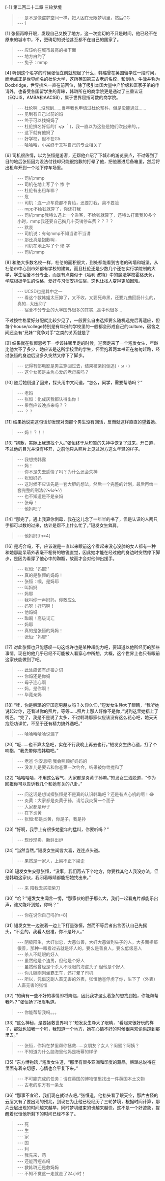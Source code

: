 
[-1] 第二百二十二章 三轮梦境
>--- 是不是像盗梦空间一样，把人困在无限梦境里，然后GG<br>
>--- 1<br>

[1] 张恒再睁开眼，发现自己又换了地方，这一次变幻的不只是时间，他已经不在原来的城市中，不，更确切的说他甚至都不在自己的国家了。
>--- 应该约在城市最高的楼下面<br>
>--- 地方白约了<br>
>--- 兔子：mmp<br>

[4] 听到这个名字的时候张恒立刻就想起了什么，韩璐曾在英国留学过一段时间，而地点正是世界闻名的杜伦大学，这所英国第三古老的名校，和剑桥、牛津并称为Doxbridge，世界排名一直在前百位，除了吸引本国大量中产阶级和富家子弟的申请外，也备受各国留学生的青睐，韩璐所在的商学院更是通过了三重认证（EQUIS，AMBA和AACSB），属于世界屈指可数的商学院。
>--- 杜伦啊…没想到……当年我也申请过杜伦预科，但是没能通过……<br>
>--- 见到有自己以前的妈<br>
>--- 终于可以找妈妈了<br>
>--- 杜伦排名好低的(´◑д◐｀)，我一直以为这些是她们吹出来的。。<br>
>--- 这下就有他妈了<br>
>--- 好学校，但不在G5<br>
>--- 哈哈哈，小呆终于又写自己的专业相关了<br>

[6] 司机很热情，以为张恒是游客，还帮他介绍了下城市的游览景点，不过等到了目的地后张恒因为没法付钱却只能很抱歉的打晕了他，把他塞进后备箱里，然后将出租车开到一个地下停车场里。
>--- 司机:mmp<br>
>--- 司机在地上写了个 惨 字<br>
>--- 杜伦有出租车嘛？<br>
>--- 危<br>
>--- 司机：连一点车费都不肯给，还要打我，臭不要脸<br>
>--- mpp不给钱就算了，你还打我<br>
>--- 司机:mmp我特么遇上一个乘客，不给钱就算了，还特么打晕我10多个小时，mmp我还要自己掏几十英镑停车费？？？？<br>
>--- 默哀<br>
>--- 司机说：有句mmp不知当讲不当讲<br>
>--- 那还真是抱歉啊..<br>
>--- 司机在地上写了个 惨 字<br>
>--- 司机:mmp<br>

[8] 和绝大多数名校一样，杜伦的面积很大，到处都能看到古老的砖墙和城堡，从杜伦市中心到市郊都有学校的建筑，而且杜伦还是少数几个还在实行学院制的大学，学生宿舍不分专业，而是有点类似于《哈利·波特》中的魔法学校霍格沃茨，学院根据学生的性格、爱好与习惯安排住宿，这也让找人变得更加困难。
>--- UCSD也是其中之一<br>
>--- 看这个救韩姐太压抑了，又不收，又要死命黑，还要九曲回肠什么的，真的...太压抑了<br>
>--- 宿舍不分专业的大学国外很多的其实…高中也很多…

不过按性格爱好分配就比较少见了，一般要么自由选择要么随机选完后再适应，但每个house/college特别是有年份的学校里的一般都会形成自己的culture，宿舍之间还会有“兄妹”“竞争对手”之类的关系就是了<br>

[9] 结果就在张恒思考下一步该往哪里走的时候，迎面走来了一个短发女生，年龄比他大不了多少，她应该是这所学校里的学生，怀里抱着两本书正在匆匆赶路，经过张恒的身边后没多久突然又停下了脚步。
>--- 记得有部电影是男主穿回过去，结果被亲妈倒追(・ω・)<br>
>--- 这个女孩是主角心爱的老母亲吗？<br>

[10] 随后她倒退了回来，探头用中文问道，“怎么，同学，需要帮助吗？”
>--- 老妈<br>
>--- 张恒：化成灰我都认得出你！<br>
>--- 果然应该晚点来吗？？<br>
>--- ？？<br>

[11] 结果她说完这句话却发现对面那个男生没有回话，反而就这样直直的望着她。
>--- 妈！？！！<br>

[13] “抱歉，实际上我想找个人。”张恒终于从短暂的失神中恢复了过来，开口道，不过他的目光并没有移开，之前他只从照片上见过对方这么年轻的样子。
>--- 我想找韩露<br>
>--- 妈！<br>
>--- 你不是失去感情了吗？为什么还会失神<br>
>--- 张恒妈妈<br>
>--- 这时候不应该先是一套大胆的想法，然后一个完整的计划，最后再给一套完整的刑法(⁄ ⁄•⁄ω⁄•⁄ ⁄)<br>
>--- 也不知道是不是亲妈<br>
>--- 张母！<br>
>--- 他妈吧？<br>

[14] “那完了，遇上我算你倒霉，我在这儿念了一年半的书了，但是认识的人两只手都可以数的过来，估计是帮不上什么忙了。”短发女生耸肩。
>--- 他妈妈[fn=4]<br>

[16] 是巧合吗，不，应该说是一直以来眼前这个看起来没心没肺的女人都有一种和她那副呆萌外表毫不相符的敏锐直觉，因此她才能在经过他的身边时突然停下脚步，是因为看穿了他心中的踟蹰，故而才会对他伸出援手。
>--- 张恒: "妈耶!"<br>
>--- 真的是张恒的妈妈！<br>
>--- 张恒：噢，是妈耶<br>
>--- 叫妈妈<br>
>--- 妈耶<br>
>--- 我叫你一声妈妈，你敢应么<br>
>--- 妈呀！好巧啊！<br>
>--- 他妈妈<br>
>--- 踟蹰！高级词汇<br>
>--- 妈耶<br>
>--- 真的是张恒的妈妈！<br>
>--- 张恒: "妈耶!"<br>

[17] 对此张恒也只能感叹一句这或许也是某种超能力吧，要知道以他所经历的那些事情，现在的他几乎已经不可能被人看穿心中所想，大概，这个世界上也只有眼前这家伙能做到了吧。
>--- 此处应该有虎狼之词<br>
>--- 你妈还是你妈<br>
>--- 母子连心啊<br>
>--- 妈，是你啊！<br>
>--- 毕竟亲妈<br>

[18] “哇，你是韩璐的异国恋男朋友吗？久仰久仰，”短发女生睁大了眼睛，“我听她说起过你，还看过你的照片，等等……照片上那人好像不是你，”说到这里她捂上了嘴巴，“完了，我是不是说了太多，不过韩璐那家伙应该没有这么花心吧，她天天抱怨功课忙，不至于还有精力搞外遇吧。”
>--- 哈哈哈哈哈说漏了<br>

[20] “呃……也不算太急吧，实在不行我晚上再去也行。”短发女生热心道，打了个响指，“我先带你找韩璐吧。”
>--- 老爸 你安息吧 我会照顾好妈妈的<br>
>--- 没准儿是要去和你爸第一次约会，结果被你给搅和了<br>

[22] “哈哈哈哈，不用这么客气，大家都是炎黄子孙嘛。”短发女生洒脱道，“作为回报你可以告诉我几个和她有关的八卦。”
>--- 问这话是想试探张恒是不是真的认识韩璐吧？还是有点心机的啊！😂<br>
>--- 炎黄：大家都是炎黄子孙，请给我炎黄一个面子<br>
>--- 大家都是母子<br>
>--- 在下炎黄<br>
>--- 张恒:都是炎黄，你是子，我是孙<br>

[23] “好啊，我手上有很多她童年的猛料，你要听吗？”
>--- 现炒现卖，新鲜出炉<br>

[24] “当然当然。”短发女生闻言大喜，连连点头道。
>--- 果然是一家人，上梁不正下梁歪<br>

[28] 短发女生安慰张恒，“没事，我们再去下个地方，你要找其他人我没办法，但是韩璐这家伙，我闭着眼睛都能把她找出来。”
>--- 来 陪我去买把柴刀<br>

[30] “哈？”短发女生闻言一愣，“那家伙的胆子那么大，我们一起看鬼片都能乐出声，谁又能吓到她，你吗？”
>--- 你在说你自己吗[fn=8]<br>

[31] 短发女生一边说着一边上下打量张恒，然而不等后者出言否认自己先摇头，“不会的，我看人很准，你不是坏人。”
>--- 阴极阳生，大奸似忠，大恶似善，大奸大恶做到头子的人，大多面相都很善，那种一眼看过去就是坏人的，要么是善良人，要么低级恶人<br>
>--- 杀人不眨眼的好人<br>
>--- 虽然他是个渣男，但他是个好人<br>
>--- 虽然他曾经是个杀人不眨眼的海盗头子 但他是个好人<br>
>--- 你儿砸刚刚坐霸王车，还打晕了司机<br>
>--- 所以，凭借这副人畜无害的外表，张恒他爸俘虏了你，生下了（外表）人畜无害的张恒<br>

[32] “的确有一些不好的事情即将降临，因此我才这么着急的想找到她，你能帮帮我吗？”张恒扬了扬眉毛道。
>--- 你能帮帮我吗。。。<br>

[33] “这么神秘，是要拯救世界吗？”短发女生睁大了眼睛，“看起来很好玩的样子，那就也加我一个吧，我知道一个地方，她在心情不好的时候很喜欢偷偷跑到那里去。”
>--- 张恒，你妈在梦里帮你拯救……女朋友？女人？闺蜜？阿姨？<br>
>--- 不知道为什么脑海里他妈是杨幂的样子<br>

[35] “东方博物馆，”短发女生道，“那里有很多亚洲和印度的藏品，韩璐总说待在里面有着亲切感，心情也会平复下来。”
>--- 不可能完成的任务：请在英国的博物馆里找出一件英国本土文物<br>
>--- 古老的东方有一条龙<br>

[36] “那事不宜迟，我们现在就过去吧。”张恒道，他抬头看了眼天空，那片古怪的云层又有了要出现的预兆，到现在为止他已经经历了三轮梦境，根据时间计算，那片云层出现的时间越来越早，同时梦境结束的也越来越快，这不是一个好迹象，提醒着张恒他所剩下的时间已经不多了。
>--- 死<br>
>--- 生<br>
>--- 家<br>
>--- 国<br>
>--- 利<br>
>--- 我先来，苟<br>
>--- 还能再短点吗<br>
>--- 救韩璐还是救妈妈<br>
>--- 不知不觉这一走就走了24小时！<br>
